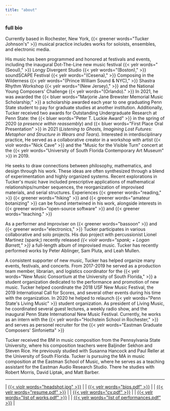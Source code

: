 ```yaml
---
title: "about"
---
```

### full bio

Currently based in Rochester, New York, {{< greener words="Tucker Johnson's" >}} musical practice includes works for soloists, ensembles, and electronic media.

His music has been programmed and honored at festivals and events, including the inaugural Dot-The-Line new music festival {{< yelr words="(Seoul)," >}} Longy Divergent Studio {{< yelr words="(Boston)," >}} soundSCAPE Festival {{< yelr words="(Cesena)," >}} Composing in the Wilderness {{< yelr words="(Prince William Sound & NYC)," >}} Shastra Rhythm Workshop {{< yelr words="(New Jersey)," >}} and the National Young Composers' Challenge {{< yelr words="(Orlando)." >}}
In 2021, he was awarded the {{< bluer words="Marjorie Jane Brewster Memorial Music Scholarship;" >}} a scholarship awarded each year to one graduating Penn State student to pay for graduate studies at another institution.
Additionally, Tucker received two awards for Outstanding Undergraduate Research at Penn State: the {{< bluer words="Peter T. Luckie Award" >}} in the spring of 2020 (*a presence within reassembly*) and {{< bluer words="First Place Oral Presentation" >}} in 2021 (*Listening to Ghosts, Imagining Lost Futures: Metaphor and Structure in Wears and Tears*).
Interested in interdisciplinary practice, He served as a collaborative creator in a workshop with artist {{< violr words="Nick Cave" >}} and the "Music for the Visible Turn" concert at the {{< yelr words="University of South Florida Contemporary Art Museum" >}} in 2019.

He seeks to draw connections between philosophy, mathematics, and design through his work.
These ideas are often synthesized through a blend of experimentation and highly organized systems.
Recent explorations in Tucker's music have included prescriptive applications of mathematical relationships/number sequences, the reorganization of improvised materials, and serial structures.
Experiences {{< greener words="reading," >}} {{< greener words="hiking" >}} and {{< greener words="amateur botanizing" >}} can be found intertwined in his work, alongside interests in {{< greener words="open-source software" >}} and {{< greener words="teaching." >}}

As a performer and improviser on {{< greener words="bassoon" >}} and {{< greener words="electronics," >}} Tucker participates in various collaborative and solo projects.
His duo project with percussionist Lionel Martinez (spank;) recently released *{{< violr words="spank; + Logan Barrett," >}}* a full-length album of improvised music.
Tucker has recently performed works by Peter Ablinger, Sam Pluta, and Leah Mullen.

A consistent supporter of new music, Tucker has helped organize many events, festivals, and concerts.
From 2017-2019 he served as a production team member, librarian, and logistics coordinator for the {{< yelr words="New Music Consortium at the University of South Florida," >}} a student organization dedicated to the performance and promotion of new music.
Tucker helped coordinate the 2018 USF New Music Festival, the 2019 International Call for Scores, and several other events during his time with the organization.
In 2020 he helped to relaunch {{< yelr words="Penn State's Living Music" >}} student organization.
As president of Living Music, he coordinated several guest lectures, a weekly radio show, and the inaugural Penn State International New Music Festival.
Currently, he works as an intern with the {{< yelr words="Hochstein School in Rochester," >}} and serves as personel recruiter for the {{< yelr words="Eastman Graduate Composers' Sinfonietta" >}}

Tucker received the BM in music composition from the Pennsylvania State University, where his composition teachers were Baljinder Sekhon and Steven Rice.
He previously studied with Susanna Hancock and Paul Reller at the University of South Florida.
Tucker is pursuing the MA in music composition at the Eastman School of Music, where he serves as a teaching assistant for the Eastman Audio Research Studio.
There he studies with Robert Morris, David Liptak, and Matt Barber.

---
| [{{< violr words="headshot.jpg" >}}](/img/headshot.jpg)                      |
| [{{< yelr words="bios.pdf" >}}](/bios.pdf)                                   |
| [{{< yelr words="resume.pdf" >}}](/resume.pdf)                               |
| [{{< yelr words="cv.pdf" >}}](/cv.pdf)                                       |
| [{{< yelr words="list of works.pdf" >}}](/listofworks.pdf)                   |
| [{{< yelr words="list of performances.pdf" >}}](/listofperformances.pdf)     |
